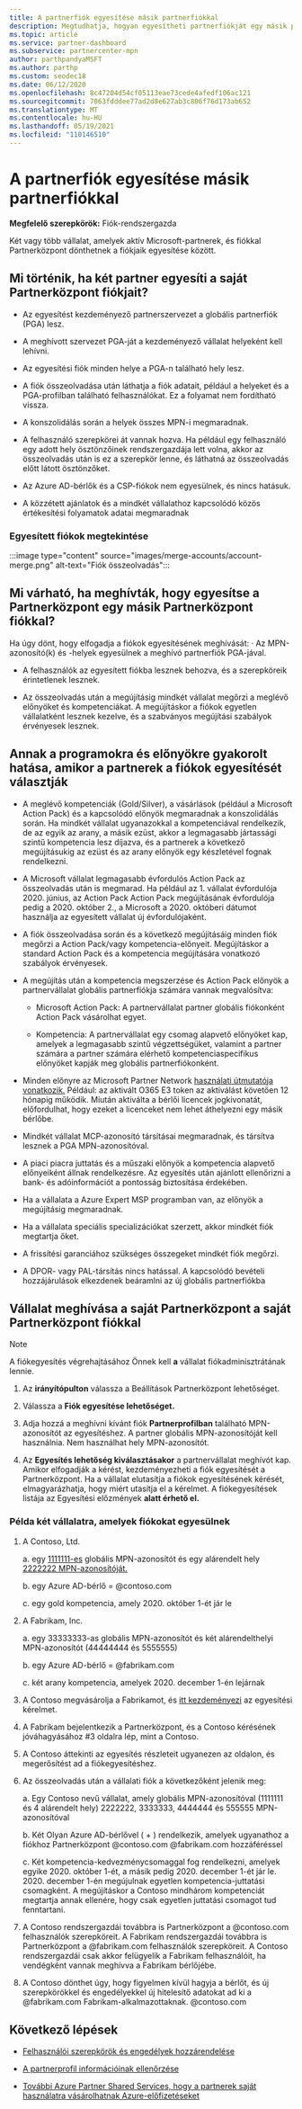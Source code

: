 ```yaml
---
title: A partnerfiók egyesítése másik partnerfiókkal
description: Megtudhatja, hogyan egyesítheti partnerfiókját egy másik partnerfiókkal a Partnerközpont- a vállalatnál aktív Microsoft-partnerek Partnerközpont.
ms.topic: article
ms.service: partner-dashboard
ms.subservice: partnercenter-mpn
author: parthpandyaMSFT
ms.author: parthp
ms.custom: seodec18
ms.date: 06/12/2020
ms.openlocfilehash: 8c47204d54cf05113eae73cede4afedf106ac121
ms.sourcegitcommit: 7063fdddee77ad2d8e627ab3c806f76d173ab652
ms.translationtype: MT
ms.contentlocale: hu-HU
ms.lasthandoff: 05/19/2021
ms.locfileid: "110146510"
---
```

# <a name="merge-your-partner-account-with-another-partner-account"></a>A partnerfiók egyesítése másik partnerfiókkal

**Megfelelő szerepkörök:** Fiók-rendszergazda

Két vagy több vállalat, amelyek aktív Microsoft-partnerek, és fiókkal Partnerközpont dönthetnek a fiókjaik egyesítése között.

## <a name="what-happens-when-two-partners-elect-to-merge-their-partner-center-accounts"></a>Mi történik, ha két partner egyesíti a saját Partnerközpont fiókjait?

- Az egyesítést kezdeményező partnerszervezet a globális partnerfiók (PGA) lesz.

- A meghívott szervezet PGA-ját a kezdeményező vállalat helyeként kell lehívni.

- Az egyesítési fiók minden helye a PGA-n található hely lesz.

- A fiók összeolvadása után láthatja a fiók adatait, például a helyeket és a PGA-profilban található felhasználókat. Ez a folyamat nem fordítható vissza.

- A konszolidálás során a helyek összes MPN-i megmaradnak.

- A felhasználó szerepkörei át vannak hozva. Ha például egy felhasználó egy adott hely ösztönzőinek rendszergazdája lett volna, akkor az összeolvadás után is ez a szerepkör lenne, és láthatná az összeolvadás előtt látott ösztönzőket.

- Az Azure AD-bérlők és a CSP-fiókok nem egyesülnek, és nincs hatásuk.

- A közzétett ajánlatok és a mindkét vállalathoz kapcsolódó közös értékesítési folyamatok adatai megmaradnak

### <a name="view-of-merged-accounts"></a>Egyesített fiókok megtekintése

:::image type="content" source="images/merge-accounts/account-merge.png" alt-text="Fiók összeolvadás":::

## <a name="what-to-expect-if-you-have-been-invited-to-merge-your-partner-center-account-with-another-partner-center-account"></a>Mi várható, ha meghívták, hogy egyesítse a Partnerközpont egy másik Partnerközpont fiókkal?

Ha úgy dönt, hogy elfogadja a fiókok egyesítésének meghívását: · Az MPN-azonosító(k) és -helyek egyesülnek a meghívó partnerfiók PGA-jával.

- A felhasználók az egyesített fiókba lesznek behozva, és a szerepköreik érintetlenek lesznek.

- Az összeolvadás után a megújításig mindkét vállalat megőrzi a meglévő előnyöket és kompetenciákat. A megújításkor a fiókok egyetlen vállalatként lesznek kezelve, és a szabványos megújítási szabályok érvényesek lesznek.

## <a name="understand-the-impacts-to-programs-and-benefits-when-partners-elect-to-merge-accounts"></a>Annak a programokra és előnyökre gyakorolt hatása, amikor a partnerek a fiókok egyesítését választják

- A meglévő kompetenciák (Gold/Silver), a vásárlások (például a Microsoft Action Pack) és a kapcsolódó előnyök megmaradnak a konszolidálás során. Ha mindkét vállalat ugyanazokkal a kompetenciával rendelkezik, de az egyik az arany, a másik ezüst, akkor a legmagasabb jártassági szintű kompetencia lesz díjazva, és a partnerek a következő megújításukig az ezüst és az arany előnyök egy készletével fognak rendelkezni. 

- A Microsoft vállalat legmagasabb évfordulós Action Pack az összeolvadás után is megmarad. Ha például az 1. vállalat évfordulója 2020. június, az Action Pack Action Pack megújításának évfordulója pedig a 2020. október 2., a Microsoft a 2020. októberi dátumot használja az egyesített vállalat új évfordulójaként.

- A fiók összeolvadása során és a következő megújításáig minden fiók megőrzi a Action Pack/vagy kompetencia-előnyeit. Megújításkor a standard Action Pack és a kompetencia megújítására vonatkozó szabályok érvényesek.

- A megújítás után a kompetencia megszerzése és Action Pack előnyök a partnervállalat globális partnerfiókja számára vannak megvalósítva:

  - Microsoft Action Pack: A partnervállalat partner globális fiókonként Action Pack vásárolhat egyet.

  - Kompetencia: A partnervállalat egy csomag alapvető előnyöket kap, amelyek a legmagasabb szintű végzettségüket, valamint a partner számára a partner számára elérhető kompetenciaspecifikus előnyöket kapják meg globális partnerfiókonként.

- Minden előnyre az Microsoft Partner Network [használati útmutatója vonatkozik.](https://aka.ms/partner-benefits-use-guide) Például: az aktivált O365 E3 token az aktiválást követően 12 hónapig működik. Miután aktiválta a bérlői licencek jogkivonatát, előfordulhat, hogy ezeket a licenceket nem lehet áthelyezni egy másik bérlőbe.

- Mindkét vállalat MCP-azonosító társításai megmaradnak, és társítva lesznek a PGA MPN-azonosítóval.

- A piaci piacra juttatás és a műszaki előnyök a kompetencia alapvető előnyeiként állnak rendelkezésre. Az egyesítés után ajánlott ellenőrizni a bank- és adóinformációt a pontosság biztosítása érdekében.

- Ha a vállalata a Azure Expert MSP programban van, az előnyök a megújításig megmaradnak.

- Ha a vállalata speciális specializációkat szerzett, akkor mindkét fiók megtartja őket.

- A frissítési garanciához szükséges összegeket mindkét fiók megőrzi. 

- A DPOR- vagy PAL-társítás nincs hatással. A kapcsolódó bevételi hozzájárulások elkezdenek beáramlni az új globális partnerfiókba

## <a name="invite-a-company-to-merge-their-partner-center-account-with-your-partner-center-account"></a>Vállalat meghívása a saját Partnerközpont a saját Partnerközpont fiókkal

>[!Note]
>A fiókegyesítés végrehajtásához Önnek kell **a** vállalat fiókadminisztrátának lennie.

1. Az **irányítópulton** válassza a Beállítások Partnerközpont lehetőséget. 

2. Válassza a **Fiók egyesítése lehetőséget.**

3. Adja hozzá a meghívni kívánt fiók **Partnerprofilban** található MPN-azonosítót az egyesítéshez. A partner globális MPN-azonosítóját kell használnia. Nem használhat hely MPN-azonosítót.

4. Az **Egyesítés lehetőség kiválasztásakor** a partnervállalat meghívót kap. Amikor elfogadják a kérést, kezdeményezheti a fiók egyesítését a Partnerközpont. Ha a vállalat elutasítja a fiókok egyesítésének kérését, elmagyarázhatja, hogy miért utasítja el a kérelmet. A fiókegyesítések listája az Egyesítési előzmények **alatt érhető el.**
 
### <a name="example-of-two-companies-merging-accounts"></a>Példa két vállalatra, amelyek fiókokat egyesülnek

1. A Contoso, Ltd. 

    a. egy [1111111-es](https://partner.microsoft.com/pcv/accountsettings/connectedpartnerprofile) globális MPN-azonosítót és egy alárendelt hely [2222222 MPN-azonosítóját.](https://partner.microsoft.com/pcv/accountsettings/locationsprofile)
  
    b. egy Azure AD-bérlő = @contoso.com
 
    c. egy gold kompetencia, amely 2020. október 1-ét jár le
2. A Fabrikam, Inc.
 
    a.  egy 33333333-as globális MPN-azonosítót és két alárendelthelyi MPN-azonosítót (44444444 és 5555555)

    b.  egy Azure AD-bérlő = @fabrikam.com

    c.  két arany kompetencia, amelyek 2020. december 1-én lejárnak
3.  A Contoso megvásárolja a Fabrikamot, és [itt kezdeményezi](https://partner.microsoft.com/dashboard/account/merger) az egyesítési kérelmet.
4.  A Fabrikam bejelentkezik a Partnerközpont, és a Contoso kérésének jóváhagyásához #3 oldalra lép, mint a Contoso.
5.  A Contoso áttekinti az egyesítés részleteit ugyanezen az oldalon, és megerősítést ad a fiókegyesítéshez.
6.  Az összeolvadás után a vállalati fiók a következőként jelenik meg:

    a.  Egy Contoso nevű vállalat, amely globális MPN-azonosítóval (1111111 és 4 alárendelt hely) 2222222, 3333333, 4444444 és 555555 MPN-azonosítóval
    
    b.  Két Olyan Azure AD-bérlővel ( + ) rendelkezik, amelyek ugyanathoz a fiókhoz Partnerközpont @contoso.com @fabrikam.com hozzáféréssel
    
    c.  Két kompetencia-kedvezménycsomaggal fog rendelkezni, amelyek egyike 2020. október 1-ét, a másik pedig 2020. december 1-ét jár le. 2020. december 1-én megújulnak egyetlen kompetencia-juttatási csomagként. A megújításkor a Contoso mindhárom kompetenciát megtartja annak ellenére, hogy csak egyetlen juttatási csomagot tud fenntartani.
    
7.  A Contoso rendszergazdái továbbra is Partnerközpont a @contoso.com felhasználók szerepköreit. A Fabrikam rendszergazdái továbbra is Partnerközpont a @fabrikam.com felhasználók szerepköreit. A Contoso rendszergazdái csak akkor felügyelik a Fabrikam felhasználóit, ha vendégként vannak meghívva a Fabrikam bérlőjébe.
8.  A Contoso dönthet úgy, hogy figyelmen kívül hagyja a bérlőt, és új szerepkörökkel és engedélyekkel új hitelesítő adatokat ad ki a @fabrikam.com Fabrikam-alkalmazottaknak. @contoso.com

## <a name="next-steps"></a>Következő lépések

- [Felhasználói szerepkörök és engedélyek hozzárendelése](permissions-overview.md)

- [A partnerprofil információinak ellenőrzése](update-your-partner-profile.md)

- [További Azure Partner Shared Services, hogy a partnerek saját használatra vásárolhatnak Azure-előfizetéseket](shared-services.md)
